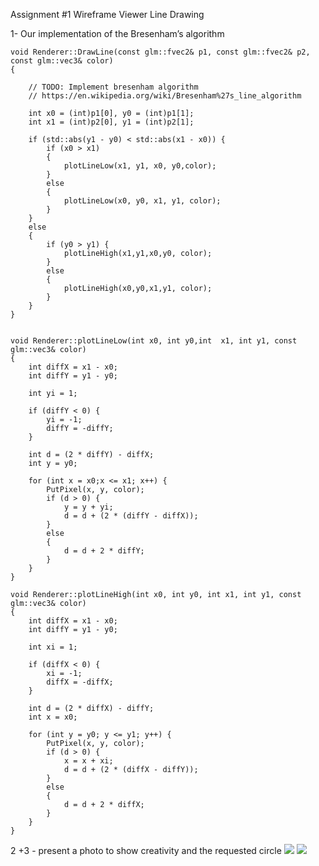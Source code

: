 Assignment #1 Wireframe Viewer Line Drawing

1- Our implementation of the Bresenham’s algorithm

```
void Renderer::DrawLine(const glm::fvec2& p1, const glm::fvec2& p2, const glm::vec3& color)
{

	// TODO: Implement bresenham algorithm
	// https://en.wikipedia.org/wiki/Bresenham%27s_line_algorithm

	int x0 = (int)p1[0], y0 = (int)p1[1];
	int x1 = (int)p2[0], y1 = (int)p2[1];

	if (std::abs(y1 - y0) < std::abs(x1 - x0)) {
		if (x0 > x1)
		{
			plotLineLow(x1, y1, x0, y0,color);
		}
		else
		{
			plotLineLow(x0, y0, x1, y1, color);
		}
	}
	else
	{
		if (y0 > y1) {
			plotLineHigh(x1,y1,x0,y0, color);
		}
		else
		{
			plotLineHigh(x0,y0,x1,y1, color);
		}
	}
}


void Renderer::plotLineLow(int x0, int y0,int  x1, int y1, const glm::vec3& color)
{
	int diffX = x1 - x0;
	int diffY = y1 - y0;

	int yi = 1;

	if (diffY < 0) {
		yi = -1;
		diffY = -diffY;
	}

	int d = (2 * diffY) - diffX;
	int y = y0;

	for (int x = x0;x <= x1; x++) {
		PutPixel(x, y, color);
		if (d > 0) {
			y = y + yi;
			d = d + (2 * (diffY - diffX));
		}
		else
		{
			d = d + 2 * diffY;
		}
	}
}

void Renderer::plotLineHigh(int x0, int y0, int x1, int y1, const glm::vec3& color)
{
	int diffX = x1 - x0;
	int diffY = y1 - y0;

	int xi = 1;

	if (diffX < 0) {
		xi = -1;
		diffX = -diffX;
	}

	int d = (2 * diffX) - diffY;
	int x = x0;

	for (int y = y0; y <= y1; y++) {
		PutPixel(x, y, color);
		if (d > 0) {
			x = x + xi;
			d = d + (2 * (diffX - diffY));
		}
		else
		{
			d = d + 2 * diffX;
		}
	}
}
```


2 +3 - present a photo to show creativity and the requested circle 
![](/pictures/Final.png?raw=true)
![](/pictures/conspiracy101.png?raw=true)



